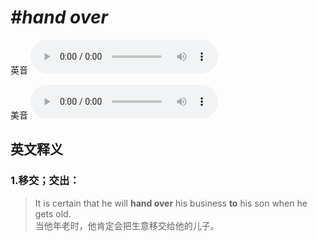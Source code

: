 # ***\#hand over*** 
英音
<audio src="./media/hand over1.aac" controls="controls"></audio>

美音
<audio src="./media/hand over2.aac" controls="controls"></audio>



  

英文释义
---
### 1.**移交；交出：**  

 > It is certain that he will **hand over** his business **to** his son when he gets old.  
 > 当他年老时，他肯定会把生意移交给他的儿子。    


